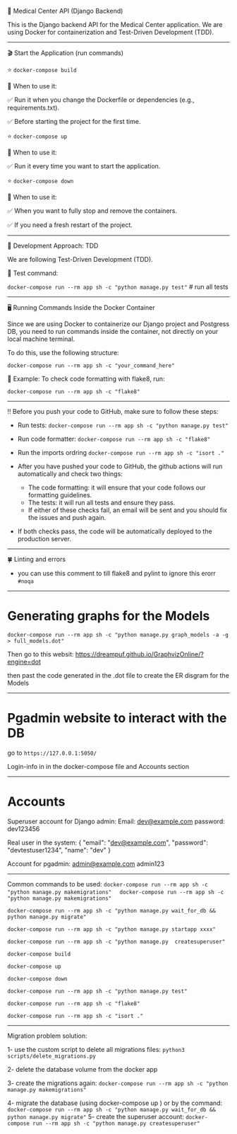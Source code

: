 🚀 Medical Center API (Django Backend)

This is the Django backend API for the Medical Center application. We are using Docker for containerization and Test-Driven Development (TDD).

---

🎬 Start the Application (run commands)

⭐️ `docker-compose build`

🔹 When to use it:

✅ Run it when you change the Dockerfile or dependencies (e.g., requirements.txt).

✅ Before starting the project for the first time.

⭐️ `docker-compose up`

🔹 When to use it:

✅ Run it every time you want to start the application.

⭐️ `docker-compose down`

🔹 When to use it:

✅ When you want to fully stop and remove the containers.

✅ If you need a fresh restart of the project.

---

👀 Development Approach: TDD

We are following Test-Driven Development (TDD).

🧪 Test command:

`docker-compose run --rm app sh -c "python manage.py test"` # run all tests

---

🖥 Running Commands Inside the Docker Container

Since we are using Docker to containerize our Django project and Postgress DB,
you need to run commands inside the container, not directly on your local machine terminal.

To do this, use the following structure:

`docker-compose run --rm app sh -c "your_command_here"`

🔹 Example: To check code formatting with flake8, run:

`docker-compose run --rm app sh -c "flake8"`

---

‼️ Before you push your code to GitHub, make sure to follow these steps:

- Run tests: `docker-compose run --rm app sh -c "python manage.py test"`
- Run code formatter: `docker-compose run --rm app sh -c "flake8"`
- Run the imports ordring `docker-compose run --rm app sh -c "isort ."`

- After you have pushed your code to GitHub, the github actions will run automatically and check two things:
  - The code formatting: it will ensure that your code follows our formatting guidelines.
  - The tests: it will run all tests and ensure they pass.
  - If either of these checks fail, an email will be sent and you should fix the issues and push again.
- If both checks pass, the code will be automatically deployed to the production server.

---

🍀 Linting and errors

- you can use this comment to till flake8 and pylint to ignore this erorr `#noqa`

---

# Generating graphs for the Models

`docker-compose run --rm app sh -c "python manage.py graph_models -a -g > full_models.dot"`

Then go to this websit: https://dreampuf.github.io/GraphvizOnline/?engine=dot

then past the code generated in the .dot file to create the ER disgram for the Models

---

# Pgadmin website to interact with the DB

go to `https://127.0.0.1:5050/`

Login-info in in the docker-compose file and Accounts section

---

# Accounts

Superuser account for Django admin:
Email: dev@example.com
password: dev123456

Real user in the system:
{
"email": "dev@example.com",
"password": "devtestuser1234",
"name": "dev"
}

Account for pgadmin:
admin@example.com
admin123

---

Common commands to be used:
`docker-compose run --rm app sh -c "python manage.py makemigrations"  `
`docker-compose run --rm app sh -c "python manage.py makemigrations"  `

`docker-compose run --rm app sh -c "python manage.py wait_for_db && python manage.py migrate"  `

`docker-compose run --rm app sh -c "python manage.py startapp xxxx"`

`docker-compose run --rm app sh -c "python manage.py  createsuperuser"`

`docker-compose build`

`docker-compose up`

`docker-compose down`

`docker-compose run --rm app sh -c "python manage.py test"`

`docker-compose run --rm app sh -c "flake8"`

`docker-compose run --rm app sh -c "isort ."`

---

Migration problem solution:

1- use the custom script to delete all migrations files:
`python3 scripts/delete_migrations.py`

2- delete the database volume from the docker app

3- create the migrations again:
`docker-compose run --rm app sh -c "python manage.py makemigrations"`

4- migrate the database (using docker-compose up ) or by the command:
`docker-compose run --rm app sh -c "python manage.py wait_for_db && python manage.py migrate"`
5- create the superuser account:
`docker-compose run --rm app sh -c "python manage.py createsuperuser"`
